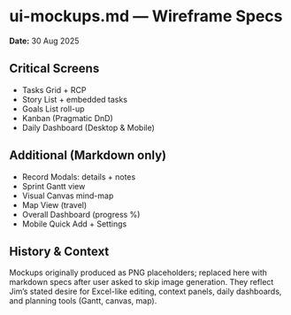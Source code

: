 
# ui-mockups.md — Wireframe Specs

**Date:** 30 Aug 2025

## Critical Screens
- Tasks Grid + RCP
- Story List + embedded tasks
- Goals List roll-up
- Kanban (Pragmatic DnD)
- Daily Dashboard (Desktop & Mobile)

## Additional (Markdown only)
- Record Modals: details + notes
- Sprint Gantt view
- Visual Canvas mind-map
- Map View (travel)
- Overall Dashboard (progress %)
- Mobile Quick Add + Settings

## History & Context
Mockups originally produced as PNG placeholders; replaced here with markdown specs after user asked to skip image generation. They reflect Jim’s stated desire for Excel-like editing, context panels, daily dashboards, and planning tools (Gantt, canvas, map).
